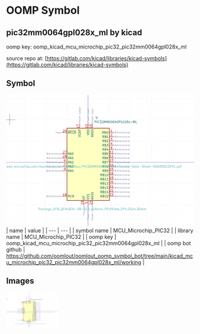 # OOMP Symbol  
## pic32mm0064gpl028x_ml  by kicad  
  
oomp key: oomp_kicad_mcu_microchip_pic32_pic32mm0064gpl028x_ml  
  
source repo at: [https://gitlab.com/kicad/libraries/kicad-symbols](https://gitlab.com/kicad/libraries/kicad-symbols)  
## Symbol  
  
[![working.png](working_600.png)](working.png)  
| name | value | 
| --- | --- | 
| symbol name | MCU_Microchip_PIC32 | 
| library name | MCU_Microchip_PIC32 | 
| oomp key | oomp_kicad_mcu_microchip_pic32_pic32mm0064gpl028x_ml | 
| oomp bot github | https://github.com/oomlout/oomlout_oomp_symbol_bot/tree/main/kicad_mcu_microchip_pic32_pic32mm0064gpl028x_ml/working | 
## Images  
  
[![working.png](working_140.png)](working.png)  
